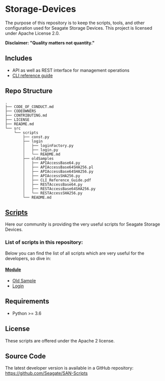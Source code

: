 # Storage-Devices
The purpose of this repository is to keep the scripts, tools, and other configuration used for Seagate Storage Devices. This project is licensed under Apache License 2.0.

**Disclaimer: "Quality matters not quantity."**

## Includes
* API as well as REST interface for management operations
* [CLI reference guide](./src/scripts/oldSamples/CLI_Reference_Guide.pdf)

## Repo Structure

```
.
├── CODE_OF_CONDUCT.md
├── CODEOWNERS
├── CONTRIBUTING.md
├── LICENSE
├── README.md
└── src
    └── scripts
        ├── const.py
        ├── login
        │   ├── loginFactory.py
        │   ├── login.py
        │   └── README.md
        ├── oldSamples
        │   ├── APIAccessBase64.py
        │   ├── APIAccessBase64SHA256.pl
        │   ├── APIAccessBase64SHA256.py
        │   ├── APIAccessSHA256.py
        │   ├── CLI_Reference_Guide.pdf
        │   ├── RESTAccessBase64.py
        │   ├── RESTAccessBase64SHA256.py
        │   └── RESTAccessSHA256.py
        └── README.md

```

## [Scripts](./src/scripts/)

Here our community is providing the very useful scripts for Seagate Storage Devices. 

### List of scripts in this repository:
Below you can find the list of all scripts which are very useful for the developers, so dive in:

#### [Module](./src/scripts/README.md)

* [Old Sample](./src/scripts/oldSamples/)
* [Login](./src/scripts/login/README.md)

## Requirements

* Python >= 3.6

## License
These scripts are offered under the Apache 2 license.

## Source Code
The latest developer version is available in a GitHub repository: https://github.com/Seagate/SAN-Scripts